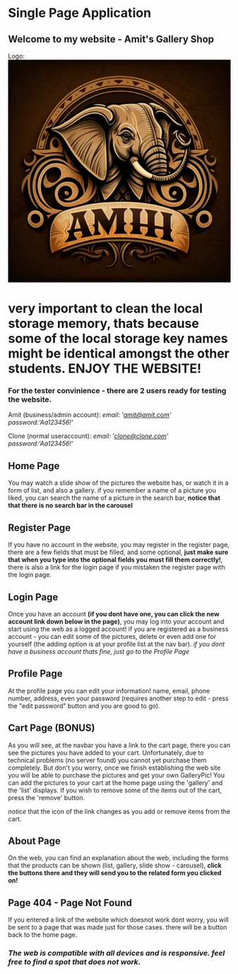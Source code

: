 # Single Page Application

## Welcome to my website - Amit's Gallery Shop

Logo:
![logo](./public/assets/imgs/favicon.png "Logo Title")

# very important to clean the local storage memory, thats because some of the local storage key names might be identical amongst the other students. ENJOY THE WEBSITE!

### For the tester convinience - there are 2 users ready for testing the website.

Amit (business/admin account):
_email: 'amit@amit.com'_
_password:'Aa123456!'_

Clone (normal useraccount):
_email: 'clone@clone.com'_
_password:'Aa123456!'_

## Home Page

You may watch a slide show of the pictures the website has, or watch it in a form of list, and also a gallery.
if you remember a name of a picture you liked, you can search the name of a picture in the search bar, **notice that that there is no search bar in the carousel**

## Register Page

If you have no account in the website, you may register in the register page, there are a few fields that must be filled, and some optional, **just make sure that when you type into the optional fields you must fill them correctly!**, there is also a link for the login page if you mistaken the register page with the login page.

## Login Page

Once you have an account **(if you dont have one, you can click the new account link down below in the page)**, you may log into your account and start using the web as a logged account! if you are registered as a business account - you can edit some of the pictures, delete or even add one for yourself (the adding option is at your profile list at the nav bar). _if you dont have a business account thats fine, just go to the Profile Page_

## Profile Page

At the profile page you can edit your information! name, email, phone number, address, even your password (requires another step to edit - press the "edit password" button and you are good to go).

## Cart Page (BONUS)

As you will see, at the navbar you have a link to the cart page, there you can see the pictures you have added to your cart. Unfortunately, due to technical problems (no server found) you cannot yet purchase them completely. But don't you worry, once we finish establishing the web site you will be able to purchase the pictures and get your own GalleryPic!
You can add the pictures to your cart at the home page using the 'gallery' and the 'list' displays. If you wish to remove some of the items out of the cart, press the 'remove' button.

_notice_ that the icon of the link changes as you add or remove items from the cart.

## About Page

On the web, you can find an explanation about the web, including the forms that the products can be shown (list, gallery, slide show - carousel), **click the buttons there and they will send you to the related form you clicked on!**

## Page 404 - Page Not Found

If you entered a link of the website which doesnot work dont worry, you will be sent to a page that was made just for those cases. there will be a button back to the home page.

### _The web is compatible with all devices and is responsive. feel free to find a spot that does not work._
